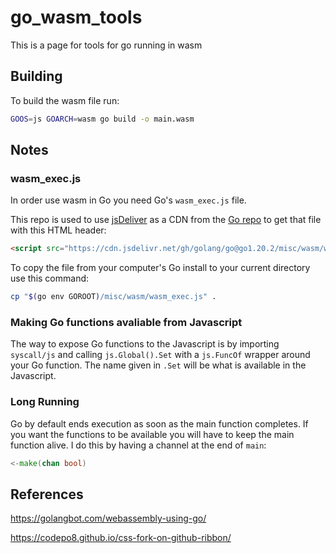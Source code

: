 # go_wasm_tools
This is a page for tools for go running in wasm

## Building

To build the wasm file run:

```bash
GOOS=js GOARCH=wasm go build -o main.wasm
```


## Notes

### wasm_exec.js

In order use wasm in Go you need Go's `wasm_exec.js` file.

This repo is used to use [jsDeliver](https://www.jsdelivr.com/) as a CDN from the [Go repo](https://github.com/golang/go/blob/master/misc/wasm/wasm_exec.js) to get that file with this HTML header:
```html
<script src="https://cdn.jsdelivr.net/gh/golang/go@go1.20.2/misc/wasm/wasm_exec.js"></script>
```

To copy the file from your computer's Go install to your current directory use this command:
```bash
cp "$(go env GOROOT)/misc/wasm/wasm_exec.js" .
```

### Making Go functions avaliable from Javascript

The way to expose Go functions to the Javascript is by importing `syscall/js` and calling `js.Global().Set` with a `js.FuncOf` wrapper around your Go function. The name given in `.Set` will be what is available in the Javascript.

### Long Running

Go by default ends execution as soon as the main function completes. If you want the functions to be available you will have to keep the main function alive. I do this by having a channel at the end of `main`:
```go
<-make(chan bool)
```


## References

https://golangbot.com/webassembly-using-go/

https://codepo8.github.io/css-fork-on-github-ribbon/